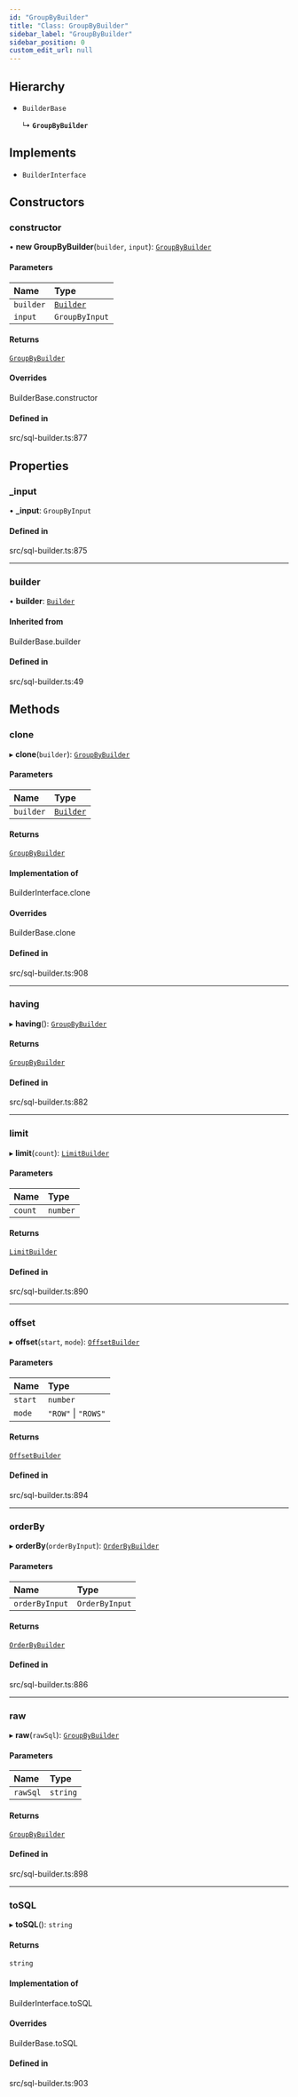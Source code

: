 ```yaml
---
id: "GroupByBuilder"
title: "Class: GroupByBuilder"
sidebar_label: "GroupByBuilder"
sidebar_position: 0
custom_edit_url: null
---
```


## Hierarchy

- `BuilderBase`

  ↳ **`GroupByBuilder`**

## Implements

- `BuilderInterface`

## Constructors

### constructor

• **new GroupByBuilder**(`builder`, `input`): [`GroupByBuilder`](GroupByBuilder.md)

#### Parameters

| Name | Type |
| :------ | :------ |
| `builder` | [`Builder`](Builder.md) |
| `input` | `GroupByInput` |

#### Returns

[`GroupByBuilder`](GroupByBuilder.md)

#### Overrides

BuilderBase.constructor

#### Defined in

src/sql-builder.ts:877

## Properties

### \_input

• **\_input**: `GroupByInput`

#### Defined in

src/sql-builder.ts:875

___

### builder

• **builder**: [`Builder`](Builder.md)

#### Inherited from

BuilderBase.builder

#### Defined in

src/sql-builder.ts:49

## Methods

### clone

▸ **clone**(`builder`): [`GroupByBuilder`](GroupByBuilder.md)

#### Parameters

| Name | Type |
| :------ | :------ |
| `builder` | [`Builder`](Builder.md) |

#### Returns

[`GroupByBuilder`](GroupByBuilder.md)

#### Implementation of

BuilderInterface.clone

#### Overrides

BuilderBase.clone

#### Defined in

src/sql-builder.ts:908

___

### having

▸ **having**(): [`GroupByBuilder`](GroupByBuilder.md)

#### Returns

[`GroupByBuilder`](GroupByBuilder.md)

#### Defined in

src/sql-builder.ts:882

___

### limit

▸ **limit**(`count`): [`LimitBuilder`](LimitBuilder.md)

#### Parameters

| Name | Type |
| :------ | :------ |
| `count` | `number` |

#### Returns

[`LimitBuilder`](LimitBuilder.md)

#### Defined in

src/sql-builder.ts:890

___

### offset

▸ **offset**(`start`, `mode`): [`OffsetBuilder`](OffsetBuilder.md)

#### Parameters

| Name | Type |
| :------ | :------ |
| `start` | `number` |
| `mode` | ``"ROW"`` \| ``"ROWS"`` |

#### Returns

[`OffsetBuilder`](OffsetBuilder.md)

#### Defined in

src/sql-builder.ts:894

___

### orderBy

▸ **orderBy**(`orderByInput`): [`OrderByBuilder`](OrderByBuilder.md)

#### Parameters

| Name | Type |
| :------ | :------ |
| `orderByInput` | `OrderByInput` |

#### Returns

[`OrderByBuilder`](OrderByBuilder.md)

#### Defined in

src/sql-builder.ts:886

___

### raw

▸ **raw**(`rawSql`): [`GroupByBuilder`](GroupByBuilder.md)

#### Parameters

| Name | Type |
| :------ | :------ |
| `rawSql` | `string` |

#### Returns

[`GroupByBuilder`](GroupByBuilder.md)

#### Defined in

src/sql-builder.ts:898

___

### toSQL

▸ **toSQL**(): `string`

#### Returns

`string`

#### Implementation of

BuilderInterface.toSQL

#### Overrides

BuilderBase.toSQL

#### Defined in

src/sql-builder.ts:903
